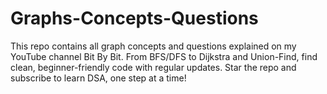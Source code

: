 # Graphs-Concepts-Questions
This repo contains all graph concepts and questions explained on my YouTube channel Bit By Bit. From BFS/DFS to Dijkstra and Union-Find, find clean, beginner-friendly code with regular updates. Star the repo and subscribe to learn DSA, one step at a time!
